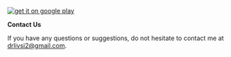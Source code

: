 
[<img src="{{get-it-google-play | relative_url}}" alt="get it on google play" />](./privacy-policy)

**Contact Us**

If you have any questions or suggestions, do not hesitate to contact me at drlivsi2@gmail.com.
